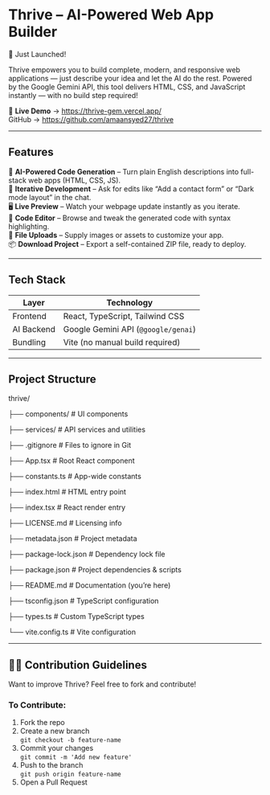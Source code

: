 # Thrive – AI-Powered Web App Builder  
🚀 Just Launched!

Thrive empowers you to build complete, modern, and responsive web applications — just describe your idea and let the AI do the rest. Powered by the Google Gemini API, this tool delivers HTML, CSS, and JavaScript instantly — with no build step required!

📸 **Live Demo** → https://thrive-gem.vercel.app/  
GitHub → https://github.com/amaansyed27/thrive  

---

##  Features  
🤖 **AI-Powered Code Generation** – Turn plain English descriptions into full-stack web apps (HTML, CSS, JS).  
🔄 **Iterative Development** – Ask for edits like “Add a contact form” or “Dark mode layout” in the chat.  
🖥 **Live Preview** – Watch your webpage update instantly as you iterate.  
📝 **Code Editor** – Browse and tweak the generated code with syntax highlighting.  
📂 **File Uploads** – Supply images or assets to customize your app.  
📦 **Download Project** – Export a self-contained ZIP file, ready to deploy.

---

##  Tech Stack  
| Layer         | Technology                       |
|---------------|----------------------------------|
| Frontend      | React, TypeScript, Tailwind CSS  |
| AI Backend    | Google Gemini API (`@google/genai`) |
| Bundling      | Vite (no manual build required)  |

---

##  Project Structure  
thrive/

├── components/ # UI components

├── services/ # API services and utilities

├── .gitignore # Files to ignore in Git

├── App.tsx # Root React component

├── constants.ts # App-wide constants

├── index.html # HTML entry point

├── index.tsx # React render entry

├── LICENSE.md # Licensing info

├── metadata.json # Project metadata

├── package-lock.json # Dependency lock file

├── package.json # Project dependencies & scripts

├── README.md # Documentation (you’re here)

├── tsconfig.json # TypeScript configuration

├── types.ts # Custom TypeScript types

└── vite.config.ts # Vite configuration

---
## 🙋‍♂️ Contribution Guidelines

Want to improve Thrive? Feel free to fork and contribute!

### To Contribute:
1. Fork the repo  
2. Create a new branch  
   `git checkout -b feature-name`  
3. Commit your changes  
   `git commit -m 'Add new feature'`  
4. Push to the branch  
   `git push origin feature-name`  
5. Open a Pull Request